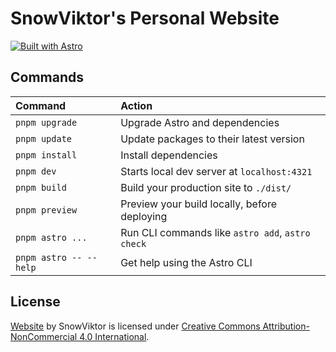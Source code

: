 # SnowViktor's Personal Website

[![Built with Astro](https://astro.badg.es/v2/built-with-astro/small.svg)](https://astro.build)

## Commands

| Command                | Action                                           |
| :--------------------- | :----------------------------------------------- |
| `pnpm upgrade`         | Upgrade Astro and dependencies                   |
| `pnpm update`          | Update packages to their latest version          |
| `pnpm install`         | Install dependencies                             |
| `pnpm dev`             | Starts local dev server at `localhost:4321`      |
| `pnpm build`           | Build your production site to `./dist/`          |
| `pnpm preview`         | Preview your build locally, before deploying     |
| `pnpm astro ...`       | Run CLI commands like `astro add`, `astro check` |
| `pnpm astro -- --help` | Get help using the Astro CLI                     |

## License

[Website](https://snow-viktor.vercel.app) by SnowViktor is licensed under [Creative Commons Attribution-NonCommercial 4.0 International](https://creativecommons.org/licenses/by-nc/4.0/).
